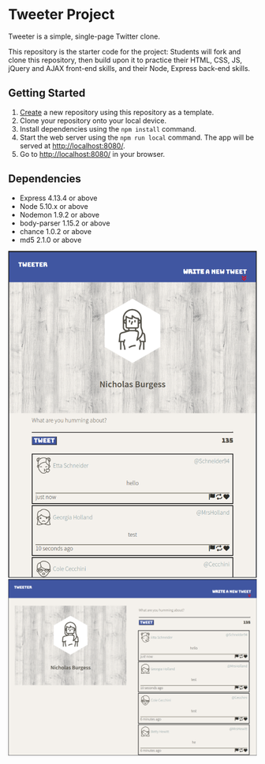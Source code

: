 # Tweeter Project

Tweeter is a simple, single-page Twitter clone.

This repository is the starter code for the project: Students will fork and clone this repository, then build upon it to practice their HTML, CSS, JS, jQuery and AJAX front-end skills, and their Node, Express back-end skills.

## Getting Started

1. [Create](https://docs.github.com/en/repositories/creating-and-managing-repositories/creating-a-repository-from-a-template) a new repository using this repository as a template.
2. Clone your repository onto your local device.
3. Install dependencies using the `npm install` command.
3. Start the web server using the `npm run local` command. The app will be served at <http://localhost:8080/>.
4. Go to <http://localhost:8080/> in your browser.

## Dependencies

- Express 4.13.4 or above
- Node 5.10.x or above
- Nodemon 1.9.2 or above
- body-parser 1.15.2 or above
- chance 1.0.2 or above
- md5 2.1.0 or above



!["Mobile view containing a view of a user profile, a tweet form and any tweets a user may see"](./public/images/mobile.png)
!["Desktop view containing a view of user profile, a tweet form and any tweets a user may see."](./public/images/desktop.png)
